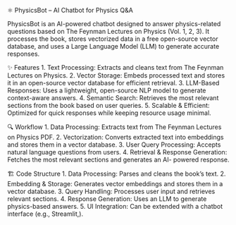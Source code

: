 ⚛️ PhysicsBot – AI Chatbot for Physics Q&A

PhysicsBot is an AI-powered chatbot designed to answer physics-related questions based on The Feynman Lectures on Physics (Vol. 1, 2, 3). It processes the book, stores vectorized data in a free open-source vector database, and uses a Large Language Model (LLM) to generate accurate responses.

✨ Features
     1.	Text Processing: Extracts and cleans text from The Feynman Lectures on Physics.
     2.	Vector Storage: Embeds processed text and stores it in an open-source vector database for 	efficient retrieval.
     3.	LLM-Based Responses: Uses a lightweight, open-source NLP model to generate context-aware 	answers.
     4.	Semantic Search: Retrieves the most relevant sections from the book based on user queries.
     5.	Scalable & Efficient: Optimized for quick responses while keeping resource usage minimal.

🔍 Workflow
     1.	Data Processing: Extracts text from The Feynman Lectures on Physics PDF.
     2.	Vectorization: Converts extracted text into embeddings and stores them in a vector database.
     3.	User Query Processing: Accepts natural language questions from users.
     4.	Retrieval & Response Generation: Fetches the most relevant sections and generates an AI-	powered response.

🏗️ Code Structure
     1.	Data Processing: Parses and cleans the book’s text.
     2.	Embedding & Storage: Generates vector embeddings and stores them in a vector database.
     3.	Query Handling: Processes user input and retrieves relevant sections.
     4.	Response Generation: Uses an LLM to generate physics-based answers.
     5.	UI Integration: Can be extended with a chatbot interface (e.g., Streamlit,).
